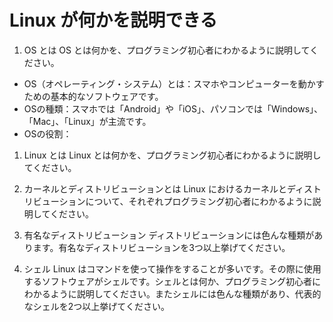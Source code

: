 # Linux が何かを説明できる

1. OS とは
OS とは何かを、プログラミング初心者にわかるように説明してください。

- OS（オペレーティング・システム）とは：スマホやコンピューターを動かすための基本的なソフトウェアです。
- OSの種類：スマホでは「Android」や「iOS」、パソコンでは「Windows」、「Mac」、「Linux」が主流です。
- OSの役割：



1. Linux とは
Linux とは何かを、プログラミング初心者にわかるように説明してください。

1. カーネルとディストリビューションとは
Linux におけるカーネルとディストリビューションについて、それぞれプログラミング初心者にわかるように説明してください。

1. 有名なディストリビューション
ディストリビューションには色んな種類があります。有名なディストリビューションを3つ以上挙げてください。

1. シェル
Linux はコマンドを使って操作をすることが多いです。その際に使用するソフトウェアがシェルです。シェルとは何か、プログラミング初心者にわかるように説明してください。またシェルには色んな種類があり、代表的なシェルを2つ以上挙げてください。
